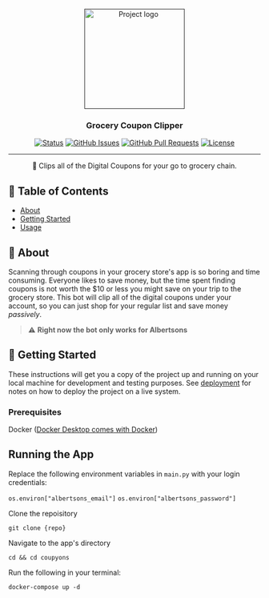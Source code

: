 <p align="center">
  <a href="" rel="noopener">
 <img width=200px height=200px src="https://i.imgur.com/6wj0hh6.jpg" alt="Project logo"></a>
</p>

<h3 align="center">Grocery Coupon Clipper</h3>

<div align="center">

[![Status](https://img.shields.io/badge/status-active-success.svg)]()
[![GitHub Issues](https://img.shields.io/github/issues/kylelobo/The-Documentation-Compendium.svg)](https://github.com/nathanjones4323/coupyons/issues)
[![GitHub Pull Requests](https://img.shields.io/github/issues-pr/kylelobo/The-Documentation-Compendium.svg)](https://github.com/nathanjones4323/coupyons/pulls)
[![License](https://img.shields.io/badge/license-MIT-blue.svg)](/LICENSE)

</div>

---

<p align="center"> 🤖 Clips all of the Digital Coupons for your go to grocery chain.
    <br> 
</p>

## 📝 Table of Contents

- [About](#about)
- [Getting Started](#getting_started)
- [Usage](#usage)

## 🧐 About <a name = "about"></a>

Scanning through coupons in your grocery store's app is so boring and time consuming. Everyone likes to save money, but the time spent finding coupons is not worth the $10 or less you might save on your trip to the grocery store. This bot will clip all of the digital coupons under your account, so you can just shop for your regular list and save money *passively*. 

> :warning: **Right now the bot only works for Albertsons**

## 🏁 Getting Started <a name = "getting_started"></a>

These instructions will get you a copy of the project up and running on your local machine for development and testing purposes. See [deployment](#deployment) for notes on how to deploy the project on a live system.

### Prerequisites

Docker ([Docker Desktop comes with Docker](https://www.docker.com/products/docker-desktop/))

## Running the App <a name = "usage"></a>

Replace the following environment variables in `main.py` with your login credentials:

`os.environ["albertsons_email"]`
`os.environ["albertsons_password"]`

Clone the repoisitory
```
git clone {repo}
```

Navigate to the app's directory
```
cd && cd coupyons
```

Run the following in your terminal:
```
docker-compose up -d
```